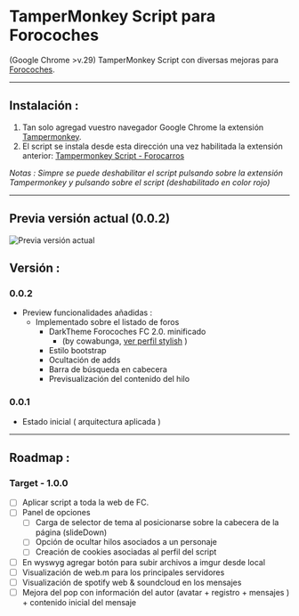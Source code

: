 # TamperMonkey Script para Forocoches
(Google Chrome >v.29) TamperMonkey Script con diversas mejoras para [Forocoches](http://www.forocoches.com/).

***
## Instalación :
1. Tan solo agregad vuestro navegador Google Chrome la extensión [Tampermonkey](https://chrome.google.com/webstore/detail/tampermonkey/dhdgffkkebhmkfjojejmpbldmpobfkfo?hl=es).
2. El script se instala desde esta dirección una vez habilitada la extensión anterior:
  [Tampermonkey Script - Forocarros](https://raw.githubusercontent.com/SerCrAsH/tpm/master/tpm-scripts/ForoCarros.user.js)

*Notas : Simpre se puede deshabilitar el script pulsando sobre la extensión Tampermonkey y pulsando sobre el script (deshabilitado en color rojo)*
***

## Previa versión actual (0.0.2)

![Previa versión actual](http://i.imgur.com/PCz7ZV5.png)

## Versión : 

### 0.0.2
* Preview funcionalidades añadidas :
  * Implementado sobre el listado de foros
    * DarkTheme Forocoches FC 2.0. minificado 
      * (by cowabunga, [ver perfil stylish](http://userstyles.org/styles/84703/forocoches-dark-style-2-0) )
    * Estilo bootstrap
    * Ocultación de adds
    * Barra de búsqueda en cabecera
    * Previsualización del contenido del hilo

### 0.0.1 
* Estado inicial ( arquitectura aplicada )

***
## Roadmap :
### Target - 1.0.0
- [ ] Aplicar script a toda la web de FC.
- [ ] Panel de opciones
  - [ ] Carga de selector de tema al posicionarse sobre la cabecera de la página (slideDown)
  - [ ] Opción de ocultar hilos asociados a un personaje
  - [ ] Creación de cookies asociadas al perfil del script
- [ ] En wyswyg agregar botón para subir archivos a imgur desde local
- [ ] Visualización de web.m para los principales servidores
- [ ] Visualización de spotify web & soundcloud en los mensajes
- [ ] Mejora del pop con información del autor (avatar + registro + mensajes ) + contenido inicial del mensaje
